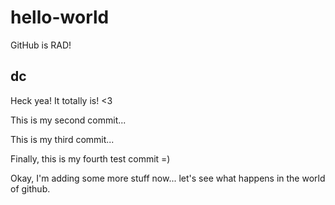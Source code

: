 # hello-world
GitHub is RAD!

## dc ##
Heck yea! It totally is! <3

This is my second commit...

This is my third commit...

Finally, this is my fourth test commit =)

Okay, I'm adding some more stuff now... let's see what happens in the world of github.